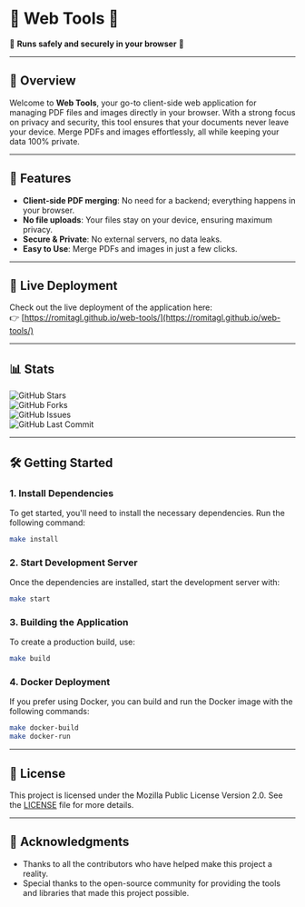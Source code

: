 
# 🌟 Web Tools 🌟

🚀 **Runs safely and securely in your browser** 🚀

---

## 📌 Overview

Welcome to **Web Tools**, your go-to client-side web application for managing PDF files and images directly in your browser. With a strong focus on privacy and security, this tool ensures that your documents never leave your device. Merge PDFs and images effortlessly, all while keeping your data 100% private.

---

## 🎯 Features

- **Client-side PDF merging**: No need for a backend; everything happens in your browser.
- **No file uploads**: Your files stay on your device, ensuring maximum privacy.
- **Secure & Private**: No external servers, no data leaks.
- **Easy to Use**: Merge PDFs and images in just a few clicks.

---

## 🚀 Live Deployment

Check out the live deployment of the application here:  
👉 [https://romitagl.github.io/web-tools/](https://romitagl.github.io/web-tools/)

---

## 📊 Stats

![GitHub Stars](https://img.shields.io/github/stars/romitagl/web-tools?style=social)  
![GitHub Forks](https://img.shields.io/github/forks/romitagl/web-tools?style=social)  
![GitHub Issues](https://img.shields.io/github/issues/romitagl/web-tools)  
![GitHub Last Commit](https://img.shields.io/github/last-commit/romitagl/web-tools)  

---

## 🛠️ Getting Started

### 1. **Install Dependencies**

To get started, you'll need to install the necessary dependencies. Run the following command:

```bash
make install
```

### 2. **Start Development Server**

Once the dependencies are installed, start the development server with:

```bash
make start
```

### 3. **Building the Application**

To create a production build, use:

```bash
make build
```

### 4. **Docker Deployment**

If you prefer using Docker, you can build and run the Docker image with the following commands:

```bash
make docker-build
make docker-run
```

---

## 📜 License

This project is licensed under the Mozilla Public License Version 2.0. See the [LICENSE](LICENSE) file for more details.

---

## 🙏 Acknowledgments

- Thanks to all the contributors who have helped make this project a reality.
- Special thanks to the open-source community for providing the tools and libraries that made this project possible.
